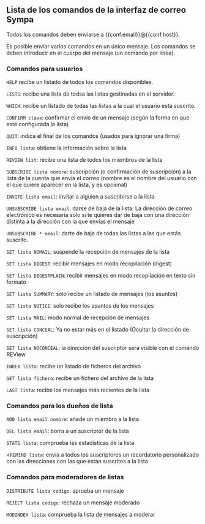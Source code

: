Lista de los comandos de la interfaz de correo Sympa
----------------------------------------------------

Todos los comandos deben enviarse a {{conf.email}}@{{conf.host}}.

Es posible enviar varios comandos en un único mensaje. Los comandos se deben introducir en el cuerpo del mensaje (un comando por línea).

### Comandos para usuarios

`HELP` recibe un listado de todos los comandos disponibles.

`LISTS`: recibe una lista de todsa las listas gestinadas en el servidor.

`WHICH`: recibe un listado de todas las listas a la cual el usuario está suscrito.

`CONFIRM clave`: confirmar el envío de un mensaje (según la forma en que esté configurada la lista)

`QUIT`: indica el final de los comandos (usados para ignorar una firma)

`INFO lista`: obtiene la información sobre la lista

`REVIEW list`: recibe una lista de todos los miembros de la lista

`SUBSCRIBE lista nombre`: suscripción (o confirmación de suscripción) a la lista de la cuenta que envía el correo (nombre es el nombre del usuario con el que quiere aparecer en la lista, y es opcional)

`INVITE lista email`: invitar a alguien a suscribirse a la lista

`UNSUBSCRIBE lista email`: darse de baja de la lista. La dirección de correo electrónico es necesaria solo si te quieres dar de baja con una dirección distinta a la dirección con la que envías el mensaje

`UNSUBSCRIBE * email`: darte de baja de todas las listas a las que estás suscrito.

`SET lista NOMAIL`: suspende la recepción de mensajes de la lista

`SET lista DIGEST`: recibir mensajes en modo recopilación (digest)

`SET lista DIGESTPLAIN`: recibir mensajes en modo recopilación en texto sin formato

`SET lista SUMMARY`: solo recibe un listado de mensajes (los asuntos)

`SET lista NOTICE`: solo recibe los asuntos de los mensajes

`SET lista MAIL`: modo normal de recepción de mensajes

`SET lista CONCEAL`: Ya no estar más en el listado (Ocultar la dirección de suscripción)

`SET lista NOCONCEAL`: la dirección del suscriptor será visible con el comando REView

`INDEX lista`: recibe un listado de ficheros del archivo

`GET lista fichero`: recibe un fichero del archivo de la lista

`LAST lista`: recibe los mensajes más recientes de la lista

### Comandos para los dueños de lista

`ADD lista email nombre`: añade un miembro a la lista

`DEL lista email`: borra a un suscriptor de la lista

`STATS lista`: comprueba las estadísticas de la lista

&lt;`REMIND lista`: envía a todos los suscriptores un recordatorio personalizado con las direcciones con las que están suscritos a la lista

### Comandos para moderadores de listas

`DISTRIBUTE lista codigo`: aprueba un mensaje

`REJECT lista codigo`: rechaza un mensaje moderado

`MODINDEX lista`: comprueba la lista de mensajes a moderar
